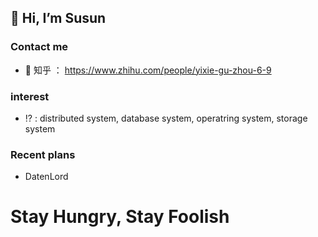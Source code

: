 ## 👋 Hi, I’m Susun 
### Contact me
- 📘 知乎 ： https://www.zhihu.com/people/yixie-gu-zhou-6-9
### interest
- ⁉️ : distributed system, database system, operatring system, storage system
### Recent plans
- DatenLord

# Stay Hungry, Stay Foolish
